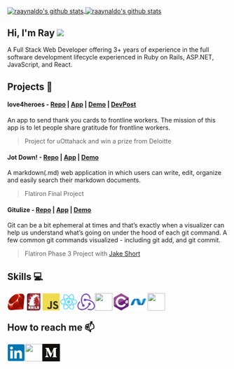 <a href="https://github.com/raaynaldo">
  <img align="center" src="https://github-readme-stats.vercel.app/api/top-langs/?username=raaynaldo&theme=react&layout=compact" alt="raaynaldo's github stats"/>
</a>

<a href="https://github.com/raaynaldo">
 <img align="center" src="https://github-readme-stats.vercel.app/api?username=raaynaldo&show_icons=true&theme=react&line_height=20" alt="raaynaldo's github stats"/>
</a>


## Hi, I'm Ray <img src="https://user-images.githubusercontent.com/10743728/100195412-e2ca3780-2f29-11eb-98b0-26af8496f704.gif" width="36px" /> 
A Full Stack Web Developer offering 3+ years of experience in the full software development lifecycle experienced in Ruby on Rails, ASP.NET, JavaScript, and React.

## Projects 🎨 

#### love4heroes - [Repo](https://github.com/raaynaldo/love4heroes) | [App](love4heroes.online/) | [Demo](https://youtu.be/5WN3ZmU_dZ8) | [DevPost](https://devpost.com/software/love4heroes)

An app to send thank you cards to frontline workers. The mission of this app is to let people share gratitude for frontline workers. 

> Project for uOttahack and win a prize from Deloitte

#### Jot Down! -  [Repo](https://github.com/raaynaldo/jot-down-front) | [App](https://jot-down-phase5-project.netlify.app/) | [Demo](https://youtu.be/9tBKWJMjKSs)  

A markdown(.md) web application in which users can write, edit, organize and easily search their markdown documents.

> Flatiron Final Project
 
#### Gitulize -  [Repo](https://github.com/raaynaldo/gitulize-frontend) | [App](https://gitulize.netlify.app/) | [Demo](https://youtu.be/m6z_uEF5wyM)  

Git can be a bit ephemeral at times and that’s exactly when a visualizer can help us understand what’s going on under the hood of each git command. A few common git commands visualized - including git add, and git commit.

> Flatiron Phase 3 Project with [Jake Short](https://github.com/jrshort89)

## Skills 💻  ##

<img align="left" src="https://raw.githubusercontent.com/devicons/devicon/master/icons/ruby/ruby-original.svg" height="40" width="40" style="max-width:100%;">

<img align="left" src="https://raw.githubusercontent.com/devicons/devicon/master/icons/rails/rails-original-wordmark.svg" height="40" width="40" style="max-width:100%;">

<img align="left" src="https://raw.githubusercontent.com/devicons/devicon/master/icons/javascript/javascript-original.svg" height="40" width="40" style="max-width:100%;">

<img align="left" src="https://raw.githubusercontent.com/devicons/devicon/master/icons/react/react-original.svg" height="40" width="40" style="max-width:100%;">

<img align="left" src="https://raw.githubusercontent.com/devicons/devicon/master/icons/redux/redux-original.svg" height="40" width="40" style="max-width:100%;">

<img align="left" src="https://react-query.tanstack.com/_next/static/images/emblem-light-5d1cdce6c8bbb006ac6cefb8e1642877.svg" height="40" width="40" style="max-width:100%;">

<img align="left" src="https://raw.githubusercontent.com/devicons/devicon/master/icons/csharp/csharp-original.svg" height="40" width="40" style="max-width:100%;">

<img align="left" src="https://raw.githubusercontent.com/devicons/devicon/master/icons/dot-net/dot-net-original.svg" height="40" width="40" style="max-width:100%;">

<img align="left" src="https://www.vectorlogo.zone/logos/tailwindcss/tailwindcss-icon.svg" height="40" width="40" style="max-width:100%;">

<br />
<br />

## How to reach me 📫 

<a href="https://www.linkedin.com/in/teofilusraynaldo/" rel="nofollow" target="_blank">
  <img align="left" src="https://raw.githubusercontent.com/devicons/devicon/master/icons/linkedin/linkedin-original.svg" height="40" width="40" style="max-width:100%;">
</a>
  
<a href="https://dev.to/raaynaldo" rel="nofollow" target="_blank">
  <img align="left" src="https://cdn.worldvectorlogo.com/logos/devto.svg" height="40" width="40" style="max-width:100%;">
</a>

<a href="https://raaynaldo.medium.com/" rel="nofollow" target="_blank">
  <img align="left" src="https://raw.githubusercontent.com/raaynaldo/raaynaldo/606e00ea88d5bbaba827be2b0b7865e1cb13d3c2/medium-logo.svg" height="40" width="40" style="max-width:100%;">
</a>


<!--
**raaynaldo/raaynaldo** is a ✨ _special_ ✨ repository because its `README.md` (this file) appears on your GitHub profile.

Here are some ideas to get you started:

- 🔭 I’m currently working on ...
- 🌱 I’m currently learning ...
- 👯 I’m looking to collaborate on ...
- 🤔 I’m looking for help with ...
- 💬 Ask me about ...
- 📫 How to reach me: ...
- 😄 Pronouns: ...
- ⚡ Fun fact: ...
-->

